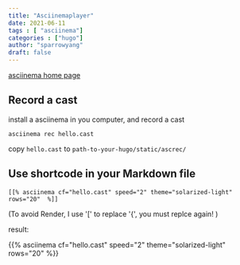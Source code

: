 ```yaml
---
title: "Asciinemaplayer"
date: 2021-06-11
tags : [ "asciinema"]
categories : ["hugo"]
author: "sparrowyang"
draft: false 
---
```


[asciinema home page](https://asciinema.org/)
## Record a cast
install a asciinema in you computer, and record a cast

```
asciinema rec hello.cast
```

copy `hello.cast` to `path-to-your-hugo/static/ascrec/`

## Use shortcode in your Markdown file
``` 
[[% asciinema cf="hello.cast" speed="2" theme="solarized-light" rows="20"  %]]
```
(To avoid Render, I use '[' to replace '{', you must replce again! )


result:

{{% asciinema cf="hello.cast" speed="2" theme="solarized-light" rows="20"   %}}
